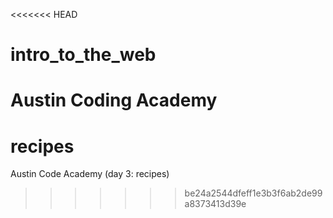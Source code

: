 <<<<<<< HEAD
# intro_to_the_web
Austin Coding Academy 
=======
# recipes
Austin Code Academy (day 3: recipes)
>>>>>>> be24a2544dfeff1e3b3f6ab2de99a8373413d39e
